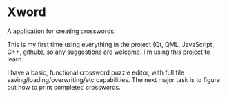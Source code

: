 # Xword

A application for creating crosswords.

This is my first time using everything in the project (Qt, QML, JavaScript, C++, github), so any suggestions are welcome. I'm using this project to learn.

I have a basic, functional crossword puzzle editor, with full file saving/loading/overwriting/etc capabilities. The next major task is to figure out how to print completed crosswords.
